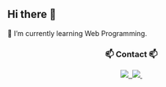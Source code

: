 ## Hi there 👋
🌱 I’m currently learning Web Programming.

<h3 align="center">📫 Contact 📫</h3>
<div align="center">
  <a href="https://eugene663.tistory.com/">
    <img src="https://img.shields.io/badge/tistory-black?style=flat&logo=tistory&logoColor=white" />&nbsp
  </a>
  <a href="mailto:eugene663@naver.com">
    <img
    <img src="https://img.shields.io/badge/email-black?style=flat&logo=maildotru&logoColor=white" />&nbsp
  </a>
</div>
<!--
**eugene663/eugene663** is a ✨ _special_ ✨ repository because its `README.md` (this file) appears on your GitHub profile.

Here are some ideas to get you started:

- 🔭 I’m currently working on ...
- 🌱 I’m currently learning ...
- 👯 I’m looking to collaborate on ...
- 🤔 I’m looking for help with ...
- 💬 Ask me about ...
- 📫 How to reach me: ...
- 😄 Pronouns: ...
- ⚡ Fun fact: ...
-->
